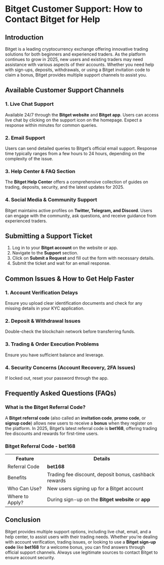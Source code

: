 <h1>Bitget Customer Support: How to Contact Bitget for Help</h1>
<h2>Introduction</h2>
<p>Bitget is a leading cryptocurrency exchange offering innovative trading solutions for both beginners and experienced traders. As the platform continues to grow in 2025, new users and existing traders may need assistance with various aspects of their accounts. Whether you need help with sign-ups, deposits, withdrawals, or using a Bitget invitation code to claim a bonus, Bitget provides multiple support channels to assist you.</p>

<h2>Available Customer Support Channels</h2>
<h3>1. Live Chat Support</h3>
<p>Available 24/7 through the <strong>Bitget website</strong> and <strong>Bitget app</strong>. Users can access live chat by clicking on the support icon on the homepage. Expect a response within minutes for common queries.</p>

<h3>2. Email Support</h3>
<p>Users can send detailed queries to Bitget’s official email support. Response time typically ranges from a few hours to 24 hours, depending on the complexity of the issue.</p>

<h3>3. Help Center & FAQ Section</h3>
<p>The <strong>Bitget Help Center</strong> offers a comprehensive collection of guides on trading, deposits, security, and the latest updates for 2025.</p>

<h3>4. Social Media & Community Support</h3>
<p>Bitget maintains active profiles on <strong>Twitter, Telegram, and Discord</strong>. Users can engage with the community, ask questions, and receive guidance from experienced traders.</p>

<h2>Submitting a Support Ticket</h2>
<ol>
    <li>Log in to your <strong>Bitget account</strong> on the website or app.</li>
    <li>Navigate to the <strong>Support</strong> section.</li>
    <li>Click on <strong>Submit a Request</strong> and fill out the form with necessary details.</li>
    <li>Submit the ticket and wait for an email response.</li>
</ol>

<h2>Common Issues & How to Get Help Faster</h2>
<h3>1. Account Verification Delays</h3>
<p>Ensure you upload clear identification documents and check for any missing details in your KYC application.</p>

<h3>2. Deposit & Withdrawal Issues</h3>
<p>Double-check the blockchain network before transferring funds.</p>

<h3>3. Trading & Order Execution Problems</h3>
<p>Ensure you have sufficient balance and leverage.</p>

<h3>4. Security Concerns (Account Recovery, 2FA Issues)</h3>
<p>If locked out, reset your password through the app.</p>

<h2>Frequently Asked Questions (FAQs)</h2>
<h3>What is the Bitget Referral Code?</h3>
<p>A <strong>Bitget referral code</strong> (also called an <strong>invitation code</strong>, <strong>promo code</strong>, or <strong>signup code</strong>) allows new users to receive a <strong>bonus</strong> when they register on the platform. In 2025, Bitget’s latest referral code is <strong>bet168</strong>, offering trading fee discounts and rewards for first-time users.</p>

<h3>Bitget Referral Code - bet168</h3>
<table>
    <tr>
        <th>Feature</th>
        <th>Details</th>
    </tr>
    <tr>
        <td>Referral Code</td>
        <td><strong>bet168</strong></td>
    </tr>
    <tr>
        <td>Benefits</td>
        <td>Trading fee discount, deposit bonus, cashback rewards</td>
    </tr>
    <tr>
        <td>Who Can Use?</td>
        <td>New users signing up for a Bitget account</td>
    </tr>
    <tr>
        <td>Where to Apply?</td>
        <td>During sign-up on the <strong>Bitget website</strong> or <strong>app</strong></td>
    </tr>
</table>

<h2>Conclusion</h2>
<p>Bitget provides multiple support options, including live chat, email, and a help center, to assist users with their trading needs. Whether you're dealing with account verification, trading issues, or looking to use a <strong>Bitget sign-up code</strong> like <strong>bet168</strong> for a welcome bonus, you can find answers through official support channels. Always use legitimate sources to contact Bitget to ensure account security.</p>
